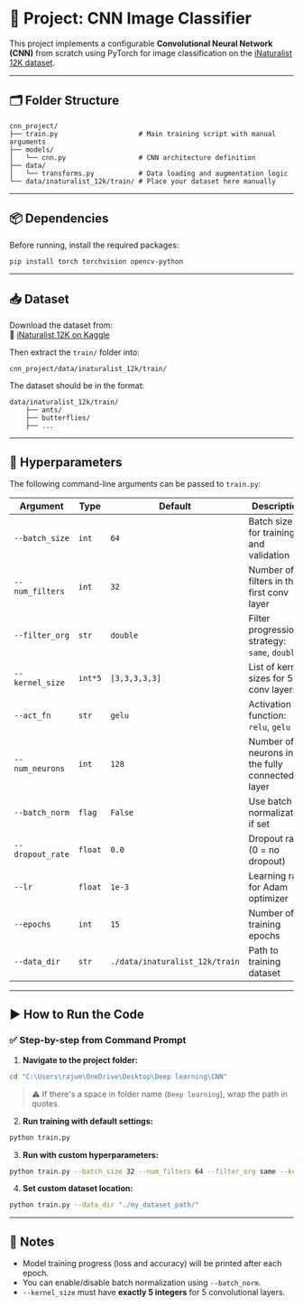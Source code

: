 
# 📁 Project: CNN Image Classifier

This project implements a configurable **Convolutional Neural Network (CNN)** from scratch using PyTorch for image classification on the [iNaturalist 12K dataset](https://www.kaggle.com/datasets/ambityga/inaturalist-12k).

---

## 🗂 Folder Structure

```
cnn_project/
├── train.py                    # Main training script with manual arguments
├── models/
│   └── cnn.py                  # CNN architecture definition
├── data/
│   └── transforms.py           # Data loading and augmentation logic
└── data/inaturalist_12k/train/ # Place your dataset here manually
```

---

## 📦 Dependencies

Before running, install the required packages:

```bash
pip install torch torchvision opencv-python
```

---

## 📥 Dataset

Download the dataset from:  
🔗 [iNaturalist 12K on Kaggle](https://www.kaggle.com/datasets/ambityga/inaturalist-12k)

Then extract the `train/` folder into:

```
cnn_project/data/inaturalist_12k/train/
```

The dataset should be in the format:
```
data/inaturalist_12k/train/
    ├── ants/
    ├── butterflies/
    ├── ...
```

---

## 🧠 Hyperparameters

The following command-line arguments can be passed to `train.py`:

| Argument         | Type    | Default | Description |
|------------------|---------|---------|-------------|
| `--batch_size`   | `int`   | `64`    | Batch size for training and validation |
| `--num_filters`  | `int`   | `32`    | Number of filters in the first conv layer |
| `--filter_org`   | `str`   | `double`| Filter progression strategy: `same`, `double` |
| `--kernel_size`  | `int*5` | `[3,3,3,3,3]` | List of kernel sizes for 5 conv layers |
| `--act_fn`       | `str`   | `gelu`  | Activation function: `relu`, `gelu` |
| `--num_neurons`  | `int`   | `128`   | Number of neurons in the fully connected layer |
| `--batch_norm`   | `flag`  | `False` | Use batch normalization if set |
| `--dropout_rate` | `float` | `0.0`   | Dropout rate (0 = no dropout) |
| `--lr`           | `float` | `1e-3`  | Learning rate for Adam optimizer |
| `--epochs`       | `int`   | `15`    | Number of training epochs |
| `--data_dir`     | `str`   | `./data/inaturalist_12k/train` | Path to training dataset |

---

## ▶️ How to Run the Code

### ✅ Step-by-step from Command Prompt

1. **Navigate to the project folder:**

```bash
cd "C:\Users\rajum\OneDrive\Desktop\Deep learning\CNN"
```

> ⚠️ If there's a space in folder name (`Deep learning`), wrap the path in quotes.

2. **Run training with default settings:**

```bash
python train.py
```

3. **Run with custom hyperparameters:**

```bash
python train.py --batch_size 32 --num_filters 64 --filter_org same --kernel_size 5 5 5 3 3 --act_fn relu --num_neurons 256 --dropout_rate 0.2 --lr 0.0005 --epochs 10 --batch_norm
```

4. **Set custom dataset location:**

```bash
python train.py --data_dir "./my_dataset_path/"
```

---

## 📝 Notes

- Model training progress (loss and accuracy) will be printed after each epoch.
- You can enable/disable batch normalization using `--batch_norm`.
- `--kernel_size` must have **exactly 5 integers** for 5 convolutional layers.
